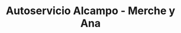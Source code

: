 ---
title: "Autoservicio Alcampo - Merche y Ana"
url: /bustarviejo/autoservicio-alcampo-merche-y-ana/
shop: supermercado
---